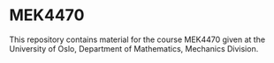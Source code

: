 MEK4470
=======

This repository contains material for the course MEK4470 given at the University of Oslo, Department of Mathematics, Mechanics Division.
